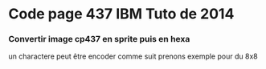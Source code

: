# Code page 437 IBM Tuto de 2014

### Convertir image cp437 en sprite puis en hexa

un charactere peut être encoder comme suit prenons exemple pour du 8x8
